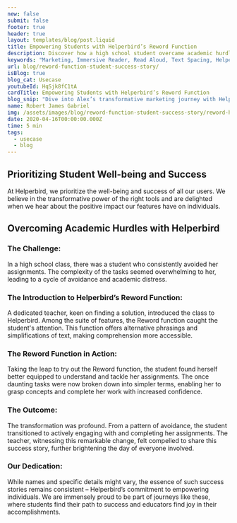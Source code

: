```yaml
---
new: false
submit: false
footer: true
header: true
layout: templates/blog/post.liquid
title: Empowering Students with Helperbird’s Reword Function
description: Discover how a high school student overcame academic hurdles with the help of Helperbird's Reword function. Witness the transformation from avoidance to accomplishment.
keywords: "Marketing, Immersive Reader, Read Aloud, Text Spacing, Helperbird for Chrome, productivity tools, accessibility software"
url: blog/reword-function-student-success-story/
isBlog: true
blog_cat: Usecase
youtubeId: HqSjk8fC1tA
cardTitle: Empowering Students with Helperbird’s Reword Function
blog_snip: "Dive into Alex’s transformative marketing journey with Helperbird's Immersive Reader. Learn how the Read Aloud and Text Spacing features significantly eased his workload, enabling more efficient and effective campaign management."
name: Robert James Gabriel
img: /assets/images/blog/reword-function-student-success-story/reword-helperbird.png
date: 2020-04-16T00:00:00.000Z
time: 5 min
tags:
  - usecase
  - blog
---
```


## Prioritizing Student Well-being and Success

At Helperbird, we prioritize the well-being and success of all our users. We believe in the transformative power of the right tools and are delighted when we hear about the positive impact our features have on individuals.

## Overcoming Academic Hurdles with Helperbird

### The Challenge:

In a high school class, there was a student who consistently avoided her assignments. The complexity of the tasks seemed overwhelming to her, leading to a cycle of avoidance and academic distress.

### The Introduction to Helperbird’s Reword Function:

A dedicated teacher, keen on finding a solution, introduced the class to Helperbird. Among the suite of features, the Reword function caught the student's attention. This function offers alternative phrasings and simplifications of text, making comprehension more accessible.

### The Reword Function in Action:

Taking the leap to try out the Reword function, the student found herself better equipped to understand and tackle her assignments. The once daunting tasks were now broken down into simpler terms, enabling her to grasp concepts and complete her work with increased confidence.

### The Outcome:

The transformation was profound. From a pattern of avoidance, the student transitioned to actively engaging with and completing her assignments. The teacher, witnessing this remarkable change, felt compelled to share this success story, further brightening the day of everyone involved.

### Our Dedication:

While names and specific details might vary, the essence of such success stories remains consistent – Helperbird’s commitment to empowering individuals. We are immensely proud to be part of journeys like these, where students find their path to success and educators find joy in their accomplishments.